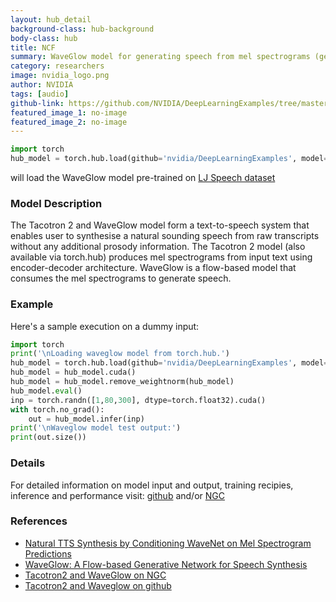 ```yaml
---
layout: hub_detail
background-class: hub-background
body-class: hub
title: NCF
summary: WaveGlow model for generating speech from mel spectrograms (generated by Tacotron2)
category: researchers
image: nvidia_logo.png
author: NVIDIA
tags: [audio]
github-link: https://github.com/NVIDIA/DeepLearningExamples/tree/master/PyTorch/SpeechSynthesis/Tacotron2
featured_image_1: no-image
featured_image_2: no-image
---
```


```python
import torch
hub_model = torch.hub.load(github='nvidia/DeepLearningExamples', model='nvidia_waveglow')
```
will load the WaveGlow model pre-trained on [LJ Speech dataset](https://keithito.com/LJ-Speech-Dataset/)

### Model Description

The Tacotron 2 and WaveGlow model form a text-to-speech system that enables user to synthesise a natural sounding speech from raw transcripts without any additional prosody information. The Tacotron 2 model (also available via torch.hub) produces mel spectrograms from input text using encoder-decoder architecture. WaveGlow is a flow-based model that consumes the mel spectrograms to generate speech.

### Example

Here's a sample execution on a dummy input:

```python
import torch
print('\nLoading waveglow model from torch.hub.')
hub_model = torch.hub.load(github='nvidia/DeepLearningExamples', model='nvidia_waveglow')
hub_model = hub_model.cuda()
hub_model = hub_model.remove_weightnorm(hub_model)
hub_model.eval()
inp = torch.randn([1,80,300], dtype=torch.float32).cuda()
with torch.no_grad():
    out = hub_model.infer(inp)
print('\nWaveglow model test output:')
print(out.size())
```

### Details
For detailed information on model input and output, training recipies, inference and performance visit: [github](https://github.com/NVIDIA/DeepLearningExamples/tree/master/PyTorch/SpeechSynthesis/Tacotron2) and/or [NGC](https://ngc.nvidia.com/catalog/model-scripts/nvidia:tacotron_2_and_waveglow_for_pytorch)

### References

 - [Natural TTS Synthesis by Conditioning WaveNet on Mel Spectrogram Predictions](https://arxiv.org/abs/1712.05884)
 - [WaveGlow: A Flow-based Generative Network for Speech Synthesis](https://arxiv.org/abs/1811.00002)
 - [Tacotron2 and WaveGlow on NGC](https://ngc.nvidia.com/catalog/model-scripts/nvidia:tacotron_2_and_waveglow_for_pytorch)
 - [Tacotron2 and Waveglow on github](https://github.com/NVIDIA/DeepLearningExamples/tree/master/PyTorch/SpeechSynthesis/Tacotron2)
